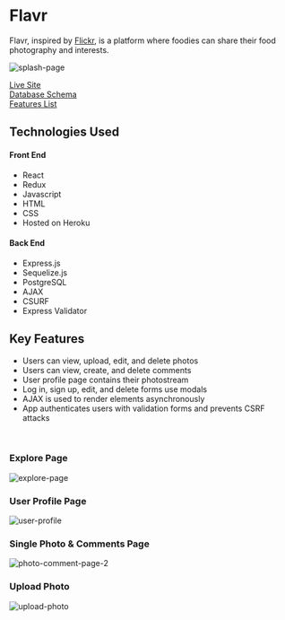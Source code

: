 # Flavr
Flavr, inspired by <a href="https://flickr.com/" target="_blank">Flickr</a>, is a platform where foodies can share their food photography and interests. 

![splash-page](https://user-images.githubusercontent.com/90019010/172034776-cee205a7-155a-4133-b5ed-db0da1174dcb.png)

[Live Site](https://flavr.herokuapp.com/)
<br>
[Database Schema](https://github.com/graceechi/Flavr/wiki/Database-Schema)
<br>
[Features List](https://github.com/graceechi/Flavr/wiki/Features-List)

## Technologies Used
#### Front End
- React
- Redux
- Javascript
- HTML
- CSS
- Hosted on Heroku

#### Back End
- Express.js
- Sequelize.js
- PostgreSQL
- AJAX
- CSURF
- Express Validator

## Key Features
- Users can view, upload, edit, and delete photos
- Users can view, create, and delete comments
- User profile page contains their photostream
- Log in, sign up, edit, and delete forms use modals
- AJAX is used to render elements asynchronously
- App authenticates users with validation forms and prevents CSRF attacks
<br>

### Explore Page
![explore-page](https://user-images.githubusercontent.com/90019010/172035278-8e4fa5c1-1c91-410f-b4e6-dea48138c94b.png)
### User Profile Page
![user-profile](https://user-images.githubusercontent.com/90019010/172035285-f4b148b7-cae1-4615-9bc3-287231fadaa7.png)
### Single Photo & Comments Page
![photo-comment-page-2](https://user-images.githubusercontent.com/90019010/172035436-3c2c1a01-7dd4-42bf-8d85-d044adf6d48e.png)
### Upload Photo
![upload-photo](https://user-images.githubusercontent.com/90019010/172035291-eda516d7-5792-442f-a7cc-658d1a5e5f53.png)

